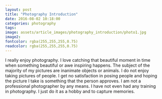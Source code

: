```yaml
---
layout: post
title: "Photography Introduction"
date: 2016-08-02 10:18:00
categories: photography
tags: 
image: assets/article_images/photography_introduction/photo1.jpg
image2:
fontcolor: rgba(255,255,255,0.75)
readcolor: rgba(255,255,255,0.75)
---
```


I really enjoy photography. I love catching that beautiful moment in time when something beautiful or awe inspiring happens. The subject of the majority of my pictures are inanimate objects or animals. I do not enjoy taking pictures of people. I get no satisfaction in posing people and hoping the picture I take is something that the person approves. I am not a professional photographer by any means. I have not even had any training in photography. I just do it as a hobby and to capture memories.